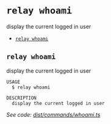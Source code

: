 `relay whoami`
==============

display the current logged in user

* [`relay whoami`](#relay-whoami)

## `relay whoami`

display the current logged in user

```
USAGE
  $ relay whoami

DESCRIPTION
  display the current logged in user
```

_See code: [dist/commands/whoami.ts](https://github.com/relaypro/relay-cli/blob/v0.2.6/dist/commands/whoami.ts)_
